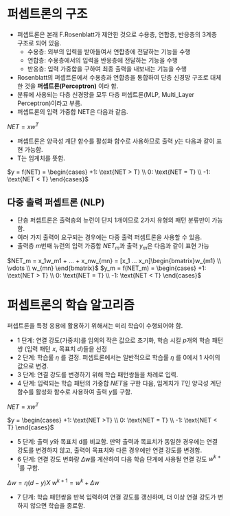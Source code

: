 # 퍼셉트론의 구조
- 퍼셉트론은 본래 F.Rosenblatt가 제안한 것으로 수용층, 연합층, 반응층의 3계층 구조로 되어 있음.
	- 수용층: 외부의 입력을 받아들여서 연합층에 전달하는 기능을 수행
	- 연합층: 수용층에서의 입력을 반응층에 전달하는 기능을 수행
	- 반응층: 입력 가중합을 구하여 최종 출력을 내보내는 기능을 수행
- Rosenblatt의 퍼셉트론에서 수용층과 연합층을 통합하여 단층 신경망 구조로 대체한 것을 **퍼셉트론(Perceptron)** 이라 함.
- 분류에 사용되는 다층 신경망을 모두 다층 퍼셉트론(MLP, Multi_Layer Perceptron)이라고 부름.
- 퍼셉트론의 입력 가중합 NET은 다음과 같음.

$NET = xw^T$
- 퍼셉트론은 양극성 계단 함수를 활성화 함수로 사용하므로 출력 $y$는 다음과 같이 표현 가능함.
- T는 임계치를 뜻함.

$y = f(NET) = \begin{cases} +1: \text{NET > T} \\ 0: \text{NET = T} \\ -1: \text{NET < T} \end{cases}$

## 다중 출력 퍼셉트론 (NLP)
- 단층 퍼셉트론은 출력층의 뉴런이 단지 1개이므로 2가지 유형의 패턴 분류만이 가능함.
- 여러 가지 출력이 요구되는 경우에는 다중 출력 퍼셉트론을 사용할 수 있음.
- 출력층 $m$번째 뉴런의 입력 가중합 $NET_m$과 출력 $y_m$은 다음과 같이 표현 가능

$NET_m = x_1w_m1 + ... + x_nw_{mn} = [x_1 ... x_n]\begin{bmatrix}w_{m1} \\ \vdots \\ w_{mn} \end{bmatrix}$ 
$y_m = f(NET_m) = \begin{cases} +1: \text{NET > T} \\ 0: \text{NET = T} \\ -1: \text{NET < T} \end{cases}$

# 퍼셉트론의 학습 알고리즘
퍼셉트론을 특정 응용에 활용하기 위해서는 미리 학습이 수행되어야 함.
- 1 단계: 연결 강도(가중치)를 임의의 작은 값으로 초기화, 학습 시킬 $p$개의 학습 패턴쌍 (입력 패턴 $x$, 목표치 $d$)들을 선정
- 2 단계: 학습률 $\eta$ 를 결정. 퍼셉트론에서는 일반적으로 학습률 $\eta$ 를 0에서 1 사이의 값으로 변경.
- 3 단계: 연결 강도를 변경하기 위해 학습 패턴쌍들을 차례로 입력.
- 4 단계: 입력되는 학습 패턴의 가중합 $NET$을 구한 다음, 임계치가 $T$인 양극성 계단 함수를 활성화 함수로 사용하여 출력 $y$를 구함.

$NET = xw^T$

$y = \begin{cases} +1: \text{NET >T} \\ 0: \text{NET = T} \\ -1: \text{NET < T} \end{cases}$

- 5 단계: 출력 $y$와 목표치 d를 비교함. 만약 출력과 목표치가 동일한 경우에는 연결 강도를 변경하지 않고, 출력이 목표치와 다른 경우에만 연결 강도를 변경함.
- 6 단계: 연결 강도 변화량 $\Delta w$를 계산하여 다음 학습 단계에 사용될 연결 강도 $w^{k+1}$를 구함.

$\Delta w = \eta(d-y)X$
$w^{k+1} = w^k + \Delta w$

- 7 단계: 학습 패턴쌍을 반복 입력하여 연결 강도를 갱신하며, 더 이상 연결 강도가 변하지 않으면 학습을 종료함.